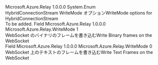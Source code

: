 <Type Name="WriteMode" FullName="Microsoft.Azure.Relay.WriteMode">
  <TypeSignature Language="C#" Value="public enum WriteMode" />
  <TypeSignature Language="ILAsm" Value=".class public auto ansi sealed WriteMode extends System.Enum" />
  <TypeSignature Language="DocId" Value="T:Microsoft.Azure.Relay.WriteMode" />
  <TypeSignature Language="VB.NET" Value="Public Enum WriteMode" />
  <TypeSignature Language="F#" Value="type WriteMode = " />
  <AssemblyInfo>
    <AssemblyName>Microsoft.Azure.Relay</AssemblyName>
    <AssemblyVersion>1.0.0.0</AssemblyVersion>
  </AssemblyInfo>
  <Base>
    <BaseTypeName>System.Enum</BaseTypeName>
  </Base>
  <Docs>
    <summary>
            <span data-ttu-id="95095-101">HybridConnectionStream WriteMode オプション</span><span class="sxs-lookup"><span data-stu-id="95095-101">WriteMode options for HybridConnectionStream</span></span>
            </summary>
    <remarks>To be added.</remarks>
  </Docs>
  <Members>
    <Member MemberName="Binary">
      <MemberSignature Language="C#" Value="Binary" />
      <MemberSignature Language="ILAsm" Value=".field public static literal valuetype Microsoft.Azure.Relay.WriteMode Binary = int32(1)" />
      <MemberSignature Language="DocId" Value="F:Microsoft.Azure.Relay.WriteMode.Binary" />
      <MemberSignature Language="VB.NET" Value="Binary" />
      <MemberSignature Language="F#" Value="Binary = 1" Usage="Microsoft.Azure.Relay.WriteMode.Binary" />
      <MemberType>Field</MemberType>
      <AssemblyInfo>
        <AssemblyName>Microsoft.Azure.Relay</AssemblyName>
        <AssemblyVersion>1.0.0.0</AssemblyVersion>
      </AssemblyInfo>
      <ReturnValue>
        <ReturnType>Microsoft.Azure.Relay.WriteMode</ReturnType>
      </ReturnValue>
      <MemberValue>1</MemberValue>
      <Docs>
        <summary>
            <span data-ttu-id="95095-102">WebSocket のバイナリのフレームを書き込む</span><span class="sxs-lookup"><span data-stu-id="95095-102">Write Binary frames on the WebSocket</span></span>
            </summary>
      </Docs>
    </Member>
    <Member MemberName="Text">
      <MemberSignature Language="C#" Value="Text" />
      <MemberSignature Language="ILAsm" Value=".field public static literal valuetype Microsoft.Azure.Relay.WriteMode Text = int32(0)" />
      <MemberSignature Language="DocId" Value="F:Microsoft.Azure.Relay.WriteMode.Text" />
      <MemberSignature Language="VB.NET" Value="Text" />
      <MemberSignature Language="F#" Value="Text = 0" Usage="Microsoft.Azure.Relay.WriteMode.Text" />
      <MemberType>Field</MemberType>
      <AssemblyInfo>
        <AssemblyName>Microsoft.Azure.Relay</AssemblyName>
        <AssemblyVersion>1.0.0.0</AssemblyVersion>
      </AssemblyInfo>
      <ReturnValue>
        <ReturnType>Microsoft.Azure.Relay.WriteMode</ReturnType>
      </ReturnValue>
      <MemberValue>0</MemberValue>
      <Docs>
        <summary>
            <span data-ttu-id="95095-103">WebSocket 上のテキストのフレームを書き込む</span><span class="sxs-lookup"><span data-stu-id="95095-103">Write Text Frames on the WebSocket</span></span>
            </summary>
      </Docs>
    </Member>
  </Members>
</Type>